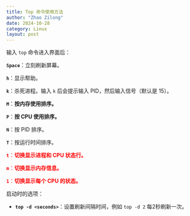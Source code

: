 ```yaml
---
title: Top 命令使用方法 
author: "Zhao Zilong"
date: 2024-10-28
category: Linux
layout: post
---
```


输入 `top` 命令进入界面后：

**`Space`**：立刻刷新屏幕。

**`h`**：显示帮助。

**`k`**：杀死进程。输入 `k` 后会提示输入 PID，然后输入信号（默认是 15）。

**`M`**：**按内存使用排序。**

**`P`**：**按 CPU 使用排序。**

**`N`**：按 PID 排序。

**`T`**：按运行时间排序。

<font color='red'>**`t`**：**切换显示进程和 CPU 状态行。**</font>

<font color=red>**`m`**：**切换显示内存信息。**</font>

<font color=red>**`1`**：**切换显示每个 CPU 的状态。**</font>

启动时的选项：

- **`top -d <seconds>`**：设置刷新间隔时间，例如 `top -d 2` 每2秒刷新一次。

